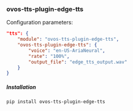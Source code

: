 ### ovos-tts-plugin-edge-tts

Configuration parameters:

```json
"tts": {
    "module": "ovos-tts-plugin-edge-tts",
    "ovos-tts-plugin-edge-tts": {
        "voice": "en-US-AriaNeural",
        "rate": "100%",
        "output_file": "edge_tts_output.wav"
    }
}
```

##### Installation

`pip install ovos-tts-plugin-edge-tts`

